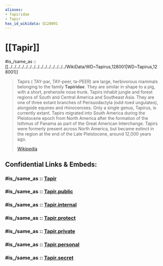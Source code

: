 ```yaml
---
aliases:
- Tapiridae
- Tapir
has_id_wikidata: Q128001
---
```


# [[Tapir]] 

#is_/same_as :: [[../../../../../../../../../../../../../../../WikiData/WD~Tapirus,128001|WD~Tapirus,128001]] 

> Tapirs ( TAY-pər, TAY-peer, tə-PEER) are large, herbivorous mammals belonging to the family **Tapiridae**. They are similar in shape to a pig, with a short, prehensile nose trunk. Tapirs inhabit jungle and forest regions of South and Central America and Southeast Asia. They are one of three extant branches of Perissodactyla (odd-toed ungulates), alongside equines and rhinoceroses. Only a single genus, Tapirus, is currently extant. Tapirs migrated into South America during the Pleistocene epoch from North America after the formation of the Isthmus of Panama as part of the Great American Interchange. Tapirs were formerly present across North America, but became extinct in the region at the end of the Late Pleistocene, around 12,000 years ago.
>
> [Wikipedia](https://en.wikipedia.org/wiki/Tapir)


## Confidential Links & Embeds: 

### #is_/same_as :: [Tapir](/_Standards/bio/bio~Domain/Eukarya/Animal/Bilateria/Deutero/Chordata/Craniata/Vertebrata/Gnath/Sarc/Tetrapods/Amniota/Synapsida/Therapsida/Mammal/Eutheria/Perissodactyla/Tapir.md) 

### #is_/same_as :: [Tapir.public](/_public/bio/bio~Domain/Eukarya/Animal/Bilateria/Deutero/Chordata/Craniata/Vertebrata/Gnath/Sarc/Tetrapods/Amniota/Synapsida/Therapsida/Mammal/Eutheria/Perissodactyla/Tapir.public.md) 

### #is_/same_as :: [Tapir.internal](/_internal/bio/bio~Domain/Eukarya/Animal/Bilateria/Deutero/Chordata/Craniata/Vertebrata/Gnath/Sarc/Tetrapods/Amniota/Synapsida/Therapsida/Mammal/Eutheria/Perissodactyla/Tapir.internal.md) 

### #is_/same_as :: [Tapir.protect](/_protect/bio/bio~Domain/Eukarya/Animal/Bilateria/Deutero/Chordata/Craniata/Vertebrata/Gnath/Sarc/Tetrapods/Amniota/Synapsida/Therapsida/Mammal/Eutheria/Perissodactyla/Tapir.protect.md) 

### #is_/same_as :: [Tapir.private](/_private/bio/bio~Domain/Eukarya/Animal/Bilateria/Deutero/Chordata/Craniata/Vertebrata/Gnath/Sarc/Tetrapods/Amniota/Synapsida/Therapsida/Mammal/Eutheria/Perissodactyla/Tapir.private.md) 

### #is_/same_as :: [Tapir.personal](/_personal/bio/bio~Domain/Eukarya/Animal/Bilateria/Deutero/Chordata/Craniata/Vertebrata/Gnath/Sarc/Tetrapods/Amniota/Synapsida/Therapsida/Mammal/Eutheria/Perissodactyla/Tapir.personal.md) 

### #is_/same_as :: [Tapir.secret](/_secret/bio/bio~Domain/Eukarya/Animal/Bilateria/Deutero/Chordata/Craniata/Vertebrata/Gnath/Sarc/Tetrapods/Amniota/Synapsida/Therapsida/Mammal/Eutheria/Perissodactyla/Tapir.secret.md)


